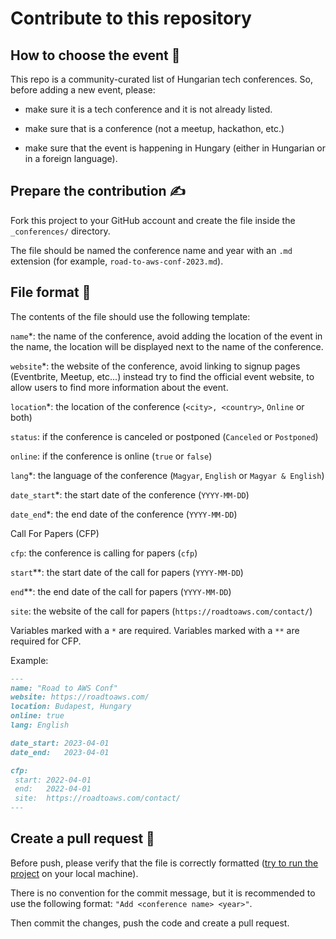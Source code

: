 # Contribute to this repository

## How to choose the event 🧐

This repo is a community-curated list of Hungarian tech conferences. So, before adding a new event, please:

- make sure it is a tech conference and it is not already listed.

- make sure that is a conference (not a meetup, hackathon, etc.)

- make sure that the event is happening in Hungary (either in Hungarian or in a foreign language).

## Prepare the contribution ✍️

Fork this project to your GitHub account and create the file inside the `_conferences/` directory.

The file should be named the conference name and year with an `.md` extension (for example, `road-to-aws-conf-2023.md`).

## File format 📄

The contents of the file should use the following template:

`name`*: the name of the conference, avoid adding the location of the event in the name, the location will be displayed next to the name of the conference.

`website`*: the website of the conference, avoid linking to signup pages (Eventbrite, Meetup, etc...) instead try to find the official event website, to allow users to find more information about the event.

`location`*: the location of the conference (`<city>, <country>`, `Online` or both)

`status`: if the conference is canceled or postponed (`Canceled` or `Postponed`)

`online`: if the conference is online (`true` or `false`)

`lang`*: the language of the conference (`Magyar`, `English` or `Magyar & English`)

`date_start`*: the start date of the conference (`YYYY-MM-DD`)

`date_end`*: the end date of the conference (`YYYY-MM-DD`)

Call For Papers (CFP)

`cfp`: the conference is calling for papers (`cfp`)

`start`**: the start date of the call for papers (`YYYY-MM-DD`)

`end`**: the end date of the call for papers (`YYYY-MM-DD`)

`site`: the website of the call for papers (`https://roadtoaws.com/contact/`)

Variables marked with a `*` are required. Variables marked with a `**` are required for CFP. 

Example:

```markdown
---
name: "Road to AWS Conf"
website: https://roadtoaws.com/
location: Budapest, Hungary
online: true
lang: English

date_start: 2023-04-01
date_end:   2023-04-01

cfp:
 start: 2022-04-01
 end:   2022-04-01
 site:  https://roadtoaws.com/contact/
---
```

## Create a pull request 📌

Before push, please verify that the file is correctly formatted ([try to run the project](/README.md#running-locally) on your local machine).

There is no convention for the commit message, but it is recommended to use the following format: `"Add <conference name> <year>"`.

Then commit the changes, push the code and create a pull request.
